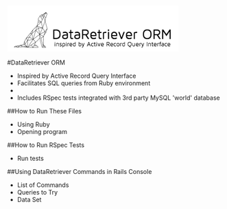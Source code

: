 ![DataRetriever Logo](DataRetriever-logo.png)

#DataRetriever ORM
* Inspired by Active Record Query Interface
* Facilitates SQL queries from Ruby environment
* 
* Includes RSpec tests integrated with 3rd party MySQL 'world' database

##How to Run These Files
* Using Ruby
* Opening program

##How to Run RSpec Tests
* Run tests

##Using DataRetriever Commands in Rails Console
* List of Commands
* Queries to Try
* Data Set

